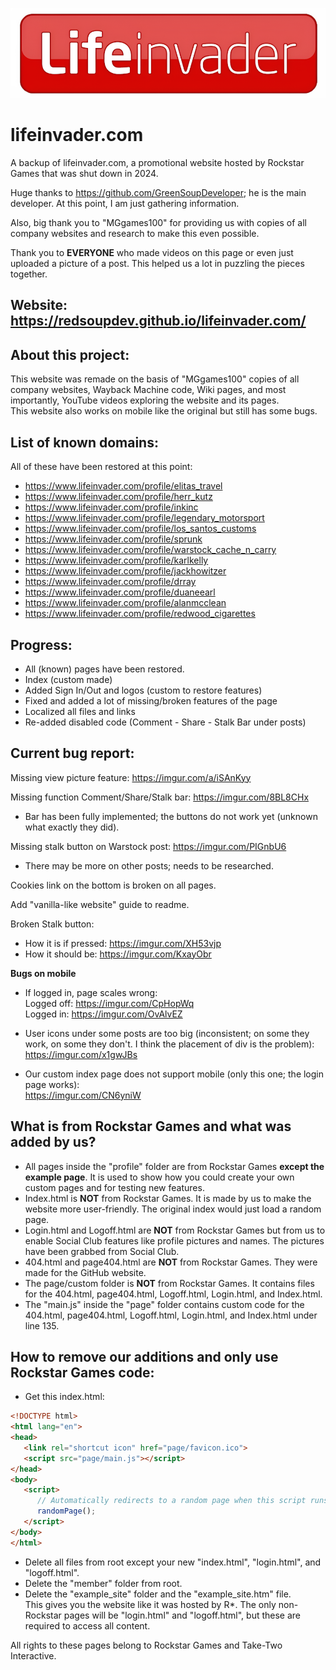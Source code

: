 ![Icon](/page/custom/hdlogo.png)

# lifeinvader.com
A backup of lifeinvader.com, a promotional website hosted by Rockstar Games that was shut down in 2024.

Huge thanks to https://github.com/GreenSoupDeveloper; he is the main developer. At this point, I am just gathering information.

Also, big thank you to "MGgames100" for providing us with copies of all company websites and research to make this even possible.

Thank you to **EVERYONE** who made videos on this page or even just uploaded a picture of a post. This helped us a lot in puzzling the pieces together.

## Website: https://redsoupdev.github.io/lifeinvader.com/

## About this project:
This website was remade on the basis of "MGgames100" copies of all company websites, Wayback Machine code, Wiki pages, and most importantly, YouTube videos exploring the website and its pages.  
This website also works on mobile like the original but still has some bugs.

## List of known domains:
All of these have been restored at this point:
- https://www.lifeinvader.com/profile/elitas_travel
- https://www.lifeinvader.com/profile/herr_kutz
- https://www.lifeinvader.com/profile/inkinc
- https://www.lifeinvader.com/profile/legendary_motorsport
- https://www.lifeinvader.com/profile/los_santos_customs
- https://www.lifeinvader.com/profile/sprunk
- https://www.lifeinvader.com/profile/warstock_cache_n_carry
- https://www.lifeinvader.com/profile/karlkelly
- https://www.lifeinvader.com/profile/jackhowitzer
- https://www.lifeinvader.com/profile/drray
- https://www.lifeinvader.com/profile/duaneearl
- https://www.lifeinvader.com/profile/alanmcclean
- https://www.lifeinvader.com/profile/redwood_cigarettes

## Progress:
- All (known) pages have been restored.
- Index (custom made)
- Added Sign In/Out and logos (custom to restore features)
- Fixed and added a lot of missing/broken features of the page
- Localized all files and links
- Re-added disabled code (Comment - Share - Stalk Bar under posts)

## Current bug report:

Missing view picture feature: https://imgur.com/a/iSAnKyy

Missing function Comment/Share/Stalk bar: https://imgur.com/8BL8CHx  
- Bar has been fully implemented; the buttons do not work yet (unknown what exactly they did).

Missing stalk button on Warstock post: https://imgur.com/PIGnbU6  
  - There may be more on other posts; needs to be researched.

Cookies link on the bottom is broken on all pages.

Add "vanilla-like website" guide to readme.

Broken Stalk button:  
- How it is if pressed: https://imgur.com/XH53vjp  
- How it should be: https://imgur.com/KxayObr  

**Bugs on mobile**  

- If logged in, page scales wrong:  
Logged off: https://imgur.com/CpHopWq  
Logged in: https://imgur.com/OvAlvEZ  

- User icons under some posts are too big (inconsistent; on some they work, on some they don't. I think the placement of div is the problem):  
https://imgur.com/x1gwJBs  

- Our custom index page does not support mobile (only this one; the login page works):  
https://imgur.com/CN6yniW  

## What is from Rockstar Games and what was added by us?
- All pages inside the "profile" folder are from Rockstar Games **except the example page**. It is used to show how you could create your own custom pages and for testing new features.
- Index.html is **NOT** from Rockstar Games. It is made by us to make the website more user-friendly. The original index would just load a random page.
- Login.html and Logoff.html are **NOT** from Rockstar Games but from us to enable Social Club features like profile pictures and names. The pictures have been grabbed from Social Club.
- 404.html and page404.html are **NOT** from Rockstar Games. They were made for the GitHub website.
- The page/custom folder is **NOT** from Rockstar Games. It contains files for the 404.html, page404.html, Logoff.html, Login.html, and Index.html.
- The "main.js" inside the "page" folder contains custom code for the 404.html, page404.html, Logoff.html, Login.html, and Index.html under line 135.

## How to remove our additions and only use Rockstar Games code:
- Get this index.html:  
```html
<!DOCTYPE html>
<html lang="en">
<head>
   <link rel="shortcut icon" href="page/favicon.ico">
   <script src="page/main.js"></script>
</head>
<body>
   <script>
      // Automatically redirects to a random page when this script runs
      randomPage();
   </script>
</body>
</html>
```
- Delete all files from root except your new "index.html", "login.html", and "logoff.html".
- Delete the "member" folder from root.
- Delete the "example_site" folder and the "example_site.htm" file.  
This gives you the website like it was hosted by R*. The only non-Rockstar pages will be "login.html" and "logoff.html", but these are required to access all content.

All rights to these pages belong to Rockstar Games and Take-Two Interactive.
